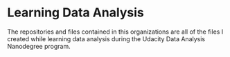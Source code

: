 # Learning Data Analysis

The repositories and files contained in this organizations are all of the files I created while learning data analysis during the Udacity Data Analysis Nanodegree program.

